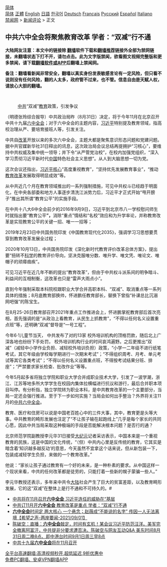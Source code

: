  <!-- 面包屑导航 --> <div class="breadcrumb"><!-- GTranslate: https://gtranslate.io/ -->  <div class="switcher notranslate">  <div class="selected">  <a href="#" onclick="return false;"> 简体</a>  </div>  <div class="option">  <a href="https://www.bannedbook.org" onclick="doGTranslate('zh-CN|zh-CN');jQuery('div.switcher div.selected a').html(jQuery(this).html());return false;" title="简体中文" class="nturl selected"> 简体</a>  <a href="https://www.bannedbook.org/zh-tw/" onclick="doGTranslate('zh-CN|zh-TW');jQuery('div.switcher div.selected a').html(jQuery(this).html());return false;" title="繁體中文" class="nturl"> 正體</a>  <a href="https://www.bannedbook.org/en/" onclick="doGTranslate('zh-CN|en');jQuery('div.switcher div.selected a').html(jQuery(this).html());return false;" title="English" class="nturl"> English</a>  <a href="https://www.bannedbook.org/ja/" onclick="doGTranslate('zh-CN|ja');jQuery('div.switcher div.selected a').html(jQuery(this).html());return false;" title="日本語" class="nturl"> 日語</a>  <a href="https://www.bannedbook.org/ko/" onclick="doGTranslate('zh-CN|ko');jQuery('div.switcher div.selected a').html(jQuery(this).html());return false;" title="한국어" class="nturl"> 한국어</a>  <a href="https://www.bannedbook.org/de/" onclick="doGTranslate('zh-CN|de');jQuery('div.switcher div.selected a').html(jQuery(this).html());return false;" title="Deutsch" class="nturl"> Deutsch</a>  <a href="https://www.bannedbook.org/fr/" onclick="doGTranslate('zh-CN|fr');jQuery('div.switcher div.selected a').html(jQuery(this).html());return false;" title="Français" class="nturl"> Français</a>  <a href="https://www.bannedbook.org/ru/" onclick="doGTranslate('zh-CN|ru');jQuery('div.switcher div.selected a').html(jQuery(this).html());return false;" title="Русский" class="nturl"> Русский</a>  <a href="https://www.bannedbook.org/es/" onclick="doGTranslate('zh-CN|es');jQuery('div.switcher div.selected a').html(jQuery(this).html());return false;" title="Español" class="nturl"> Español</a>  <a href="https://www.bannedbook.org/it/" onclick="doGTranslate('zh-CN|it');jQuery('div.switcher div.selected a').html(jQuery(this).html());return false;" title="Italiano" class="nturl"> Italiano</a>  </div>  </div>      <div class='breadcrumb-sub'><!-- Breadcrumb NavXT 6.3.0 --> <a href="https://www.bannedbook.org/" class="home">禁闻网</a> &gt; <a href="https://www.bannedbook.org/bnews/comments/" class="category">新闻评论</a> &gt; 正文</div></div><h2>中共六中全会将聚焦教育改革 学者：“双减”行不通</h2> <p class="notice"><b>大陆网友注意：本文中的链接除 <a href="https://github.com/bannedbook/fanqiang" >翻墙</a>软件下载和<a href="https://github.com/killgcd/justmysocks/blob/master/README.md">翻墙推荐</a>链接外全部为禁网链接，未翻墙状态下打不开，请勿点击。此为文字版禁闻，欲看图文视频完整版和更多禁闻，请下载<a href="https://github.com/bannedbook/fanqiang">翻墙软件或APP</a>后翻墙上禁闻网。</p><p>备注：翻墙看新闻非常安全，翻墙以真实身份发表敏感言论有一定风险，但只看不说则没有任何风险，翻的人太多，政府管不过来，也不管。信息自由是天赋人权，请放心大胆的翻墙。</b></p>  <div class="entry"> <br /> <figure><a href="https://i0.wp.com/upload-images-bucket-v64rleca837do.s3.eu-west-1.amazonaws.com/wp-content/uploads/2021/09/01134444/Screen-Shot-2021-09-01-at-11.49.03-pm.png?fit=804%2C534&#038;ssl=1" data-caption="中共“双减”教育政策，引发争议"></a><figcaption class="wp-caption-text"><a href="https://www.bannedbook.org/bnews/tag/%e4%b8%ad%e5%85%b1/" class="st_tag internal_tag" rel="tag" title="标签 中共 下的日志">中共</a>“双减”<a href="https://www.bannedbook.org/bnews/tag/%e6%95%99%e8%82%b2/" class="st_tag internal_tag" rel="tag" title="标签 教育 下的日志">教育</a>政策，引发争议</figcaption></figure> <p>（明德张玲综合报导）中共政治局昨（8月31日）决定，将于今年11月在北京召开中共十九届<a href="https://www.bannedbook.org/bnews/tag/%e5%85%ad%e4%b8%ad%e5%85%a8%e4%bc%9a/" class="st_tag internal_tag" rel="tag" title="标签 六中全会 下的日志">六中全会</a>；对于六中全会的主题内容，<a href="https://www.bannedbook.org/bnews/tag/%e4%b9%a0%e8%bf%91%e5%b9%b3/" class="st_tag internal_tag" rel="tag" title="标签 习近平 下的日志">习近平</a>特别提及教育领域，指高校治理从严、要培育接班人等，引发关注。</p> <p>中共自<a href="https://www.bannedbook.org/bnews/tag/%e6%94%b9%e9%9d%a9/" class="st_tag internal_tag" rel="tag" title="标签 改革 下的日志">改革</a>开放以来的多次六中全会，主题大都是聚焦意识形态问题和党建问题。据中共官媒新华社31日释出的讯息，这次政治局会议总结再提拥护“习核心”，要维持中共权威及集中统一领导；并下令“从严管党治校”，在校内加强党组织，“深入学习贯彻习近平新时代<span class='wp_keywordlink_affiliate'><a href="https://www.bannedbook.org/" title="中国" target="_blank">中国</a></span>特色社会主义思想”。从人到大脑思想一切为党。</p> <p>这次会议还指出，<a href="https://www.bannedbook.org/bnews/tag/%E4%B9%A0%E8%BF%91%E5%B9%B3%E6%A0%B8%E5%BF%83/" class="st_tag internal_tag" rel="tag" title="标签 习近平核心 下的日志">习近平核心</a>“高度重视教育”，“坚持优先发展教育事业”，“推动<a href="https://www.bannedbook.org/bnews/tag/%E6%95%99%E8%82%B2%E6%94%B9%E9%9D%A9/" class="st_tag internal_tag" rel="tag" title="标签 教育改革 下的日志">教育改革</a>发展取得明显成效”等。</p> <p>从中共近几个月在教育领域推出的一系列强制措施，可见中共权斗已经趋于明面化，在中央各部委和地方人事逐步清洗江派势力后，习近平才正式开始“甩开膀子”推出其所谓“教育公平”的实施手段。</p>  <p>在中共十八大6中全会前夕的2016年9月9日，习近平到北京市八一学校慰问师生时就指出要“教育公平<strong>”，</strong>消除“重点”情结和“名校”效应和为升学率论，并称教育改革是实现教育公平的关键一招、唯一一招等；</p> <p>2019年2月23日中共国务院印发《中国教育现代化2035》，强调学习习思想要贯穿到教育改革发展全过程；</p> <p>2020年10月13日，中共国务院印发《深化新时代教育评价改革总体方案》，提出要“扭转不<span class='wp_keywordlink'><a href="https://www.bannedbook.org/forum11/topic309.html" title="禁片：“科学”的棍子" target="_blank">科学</a></span>的教育评价导向，坚决克服唯分数、唯升学、唯文凭、唯论文、唯帽子的顽瘴痼疾”。</p> <p>可见习近平在近几年不断的提出“教育改革”，但由于中共权斗派系间的明争暗斗、利益间的互相制衡，这改革也只是“雷声大雨点小”。</p>  <p>直到今年强制采取本科院校跟职业大学合并高职本科、“双减”、取消重点等一系列具体的措施；8月底教育部换帅，怀进鹏任教育部长，替换下曾指“补课总比沉溺网吧强”的陈宝生。</p> <p>在8月25-26日教育部召开2021年重点工作推进会上，怀进鹏掌舵教育部后首次亮相，首先强调的是“从政治上看教育，从民生上抓教育”，“不得以任何名义设置重点班”等，还明确“双减”督导是“一号工程”。</p> <p>今年6·1儿童节当天， 中共发布了对的13家 校外培训机构的顶格罚款，随后北上广深各地也纷纷下手处罚， 校外培训机构行业的时间哀鸿遍野。之后更推出“双减”（减轻中小学作业负担、减轻校外培训负担）政策，“小学一二年级不进行纸笔考试，其它年级由学校每学期进行一次期末考试”；“不得组织周考、月考、单元考试等其它各类考试”；“不得以任何名义设置重点班，不得按考试结果分班、排座”；“严禁要求家长检查、批改作业”等等。</p> <p>今年5月起多省将独立学院和职业大学合并成职业技术大学，引发了一波学潮，浙江、江苏等地多所大学学生在校园内集体拉横幅进行抗议和游行，最后合并职本项目叫停。有分析指，独立学院转为职业本科，是中共教育改革的一个主要部分，当局一定还会强行推进。至于下一步如何实施？当局会如何出手整治？外界将关注11月的<a href="https://www.bannedbook.org/bnews/tag/%e4%b8%ad%e5%85%b1%e5%85%ad%e4%b8%ad%e5%85%a8%e4%bc%9a/" class="st_tag internal_tag" rel="tag" title="标签 中共六中全会 下的日志">中共六中全会</a>。</p>  <p>教育、医疗和住房可以说是中国老百姓心中的三件大事，其中，教育更是头等大事。中共教育的畸形发展也注定了“不让孩子输在起跑线上”几乎是每个家长的共同心愿，因此中共当局采取这种极端的手段是否能解决根本问题？是否行的通？</p> <p>北京师范学院副教授李元华31日接受<span class='wp_keywordlink_affiliate'><a href="http://www.epochtimes.com/" title="大纪元" target="_blank">大纪元</a></span>记者采访表示，中国本来是一个重视教育的民族，这是中国的文化传统，“（但）中共内心里是反传统的教育，它其实是暗含着‘知识越多越反动’的意思，今天虽然不宜拿这个话来说，但从新包装一下，包装成减轻学生负担，来做的一个教育改革。”</p> <p>他说：“家长让孩子通过教育有一个好的未来，是一种朴素的要求。从中国这样一个现状来看，中共的任何改革都是徒劳的，只能打着一些新的幌子蒙骗一些人。”</p> <p>李元华教授还表示，多年来中共令<span class='wp_keywordlink_affiliate'><a href="https://www.bannedbook.org/" title="大陆" target="_blank">大陆</a></span>社会产生了巨大的贫富差距，以及教育畸形发展，它的这“双减”在整体上是行不通和不可持久的。#</p>  <ul class='op-related-articles' title='相关阅读'> <li><a href='https://www.bannedbook.org/bnews/ssgc/20210902/1617282.html' target='_blank'>中共将在11月召开<b>六中全会</b> 习近平连任的威胁在“基层</a></li> <li><a href='https://www.bannedbook.org/bnews/comments/20210901/1617200.html' target='_blank'>中共订11月开<b>六中全会</b> 教育改革是重点 学者：“双减”行不通</a></li> <li><a href='https://www.bannedbook.org/bnews/comments/20210901/1617169.html' target='_blank'><b>六中全会</b>时间定 两大核心 一个悬念；赵薇成“不能说的名字” 传因一人无法离境【希望之声-两岸要闻-2021/09/01】</a></li> <li><a href='https://www.bannedbook.org/bnews/bannedvideo/20210901/1616820.html' target='_blank'>陈破空：直播：<b>六中全会</b>敲定，时间有玄机！某会议习近平防范汪洋。美军完全撤离阿富汗，中共提非分要求遭否决。陈破空与网友互动Q&A 美东时间8月31日周二晚8点、即中港台时间9月1日周三早8点</a></li> <li><a href='https://www.bannedbook.org/bnews/ssgc/20210901/1616753.html' target='_blank'>中共十九届<b>六中全会</b>将在11月召开</a></li> </ul> <p class="texttj"> <a href="https://github.com/bannedbook/fanqiang/wiki/V2ray%E6%9C%BA%E5%9C%BA" target="_blank">全平台高速翻墙:高清视频秒开,超低延迟,9折优惠中</a><br/> <a href="https://github.com/bannedbook/fanqiang/wiki/%E7%A6%81%E9%97%BB%E7%BD%91%E5%AE%89%E5%8D%93%E7%BF%BB%E5%A2%99%E6%96%B0%E9%97%BBAPP" target="_blank">免费PC翻墙、安卓VPN翻墙APP</a></p><p>&nbsp;</p><a name='sharetosocial'></a>  <div style="margin-bottom:5px;padding-bottom:5px;clear:both"> <div id="archive-pix-1" class="banner-ads"> <!-- AuctionX Display platform tag START --> <div id="26318x728x90x621x_ADSLOT2" clicktrack="%%CLICK_URL_ESC%%"></div> <!-- AuctionX Display platform tag END --> </div> <div id="archive-pix-2" class="banner-ads"> <!-- AuctionX Display platform tag START --> <div id="26315x300x250x621x_ADSLOT2" clicktrack="%%CLICK_URL_ESC%%"></div> <!-- AuctionX Display platform tag END --> </div> </div>  <div id="archive-pix-1" class="banner-ads"> <!-- AuctionX Display platform tag START --> <div id="26318x728x90x621x_ADSLOT3" clicktrack="%%CLICK_URL_ESC%%"></div> <!-- AuctionX Display platform tag END --> </div> </div><!--END ENTRY--> 